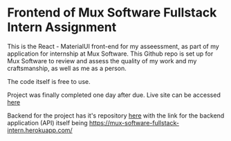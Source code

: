 # Frontend of Mux Software Fullstack Intern Assignment

This is the React - MaterialUI front-end for my asseessment, as part of my application for internship at Mux Software. This Github repo is set up for Mux Software to review and assess the quality of my work and my craftsmanship, as well as me as a person.

The code itself is free to use.

Project was finally completed one day after due. Live site can be accessed [here](https://komefumi.github.io/frontend-of-mux-software-fullstack-intern-assignment/)

Backend for the project has it's repository [here](https://github.com/Komefumi/-backend-mux-software-fullstack-intern-assignment) with the link for the backend application (API) itself being https://mux-software-fullstack-intern.herokuapp.com/
